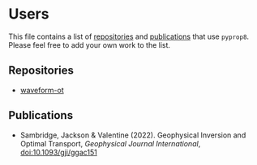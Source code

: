 # Users

This file contains a list of [repositories](#repositories) and [publications](#publications) that use `pyprop8`. Please feel free to add your own work to the list.

## Repositories

- [waveform-ot](https://github.com/msambridge/waveform-ot/)

## Publications

- Sambridge, Jackson & Valentine (2022). Geophysical Inversion and Optimal Transport, *Geophysical Journal International*, [doi:10.1093/gji/ggac151](https://doi.org/10.1093/gji/ggac151)
